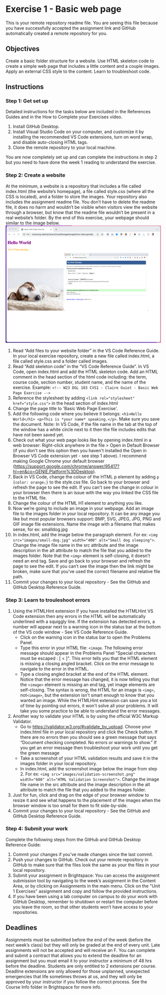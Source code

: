 # Exercise 1 - Basic web page
This is your remote repository readme file. You are seeing this file because you have successfully accepted the assignment link and GitHub automatically created a remote repository for you.
## Objectives
Create a basic folder structure for a website. Use HTML skeleton code to create a simple web page that includes a little content and a couple images. Apply an external CSS style to the content. Learn to troubleshoot code.
## Instructions

### Step 1: Get set up
Detailed instructions for the tasks below are included in the References Guides and in the How to Complete your Exercises video.
1. Install GitHub Desktop.
2. Install Visual Studio Code on your computer, and customize it by installing the recommended VS Code extensions, turn on word wrap, and disable auto-closing HTML tags.
3. Clone the remote repository to your local machine.

You are now completely set up and can complete the instructions in step 2 but you need to have done the week 1 reading to understand the exercise.

### Step 2: Create a website
At the minimum, a website is a repository that includes a file called index.html (the website’s homepage), a file called style.css (where all the CSS is located), and a folder to store the images.
Your repository also includes the assignment readme file. You don’t have to delete the readme file, it does no harm and wouldn’t be visible when visitors view the website through a browser, but know that the readme file wouldn’t be present in a real website’s folder.
By the end of this exercise, your webpage should similar to the image below.
![Image of sample webpage](exercise-example.png)

1. Read “Add files to your website folder” in the VS Code Reference Guide. In your local exercise repository, create a new file called index.html, a file called style.css and a folder called images. 
2. Read “Add skeleton code” in the “VS Code Reference Guide”. In VS Code, open index.html and add the HTML skeleton code. Add an HTML comment in the head section of the html code including: the term, course code, section number, student name, and the name of the exercise. Example:
`<!-- W23 DGL 103 CVS1 - Claire Guiot - Basic Web Page Exercise -->`
3. Reference the stylesheet by adding `<link rel="stylesheet" href="style.css">` in the head section of index.html
4. Change the page title to 'Basic Web Page Exercise'.
5. Add the following code where you believe it belongs:
`<h1>Hello World</h1> <p>This is *your name* speaking.</p>`. Make sure you save the document. Note: In VS Code, if the file name in the tab at the top of the window has a white circle next to it then the file includes edits that have not been saved yet.
6. Check out what your web page looks like by opening index.html in a web browser: Right-click anywhere in the file > Open in Default Browser (if you don't see this option then you haven't installed the Open in Browser VS Code extension yet - see step 1 above). I recommend making Google Chrome your default browser (https://support.google.com/chrome/answer/95417?hl=en&co=GENIE.Platform%3DDesktop).
7. Back in VS Code, change the colour of the HTML p element by adding `p {color: orange;}` to the style.css file. Go back to your browser and refresh the page to see the edit. If you can't see the change in colour in your browser then there is an issue with the way you linked the CSS file to the HTML file.
8. Change the colour of the HTML H1 element to anything you like.
9. Now we’re going to include an image in your webpage. Add an image file to the images folder in your local repository. It can be any image you like but most popular browsers support: BMP, SVG, JPEG, JPG, PNG and GIF image file extensions. Name the image with a filename that makes sense, for ex: smalldog.jpg
10. In index.html, add the image below the paragraph element. For ex: `<img src="images/small-dog.jpg" width="400" alt="Small dog sleeping">`. Change the image file name in the src attribute and the image description in the alt attribute to match the file that you added to the images folder. Note that the `<img>` element is self-closing, it doesn’t need an end tag. Save and go back to your browser and refresh the page to see the edit. If you can’t see the image then the link might be broken, make sure that you’ve used the correct filename and relative file path.
11. Commit your changes to your local repository - See the GitHub and GitHub Desktop Reference Guide.

### Step 3: Learn to trouleshoot errors
1. Using the HTMLHint extension
If you have installed the HTMLHint VS Code extension then any errors in the HTML will be automatically underlined with a squiggly line. If the extension has detected errors, a number will appear next to a warning icon in the status bar at the bottom of the VS code window - See VS Code Reference Guide. 
    * Click on the warning icon in the status bar to open the Problems Panel. 
    * Type this error in your HTML file: `<image`. The following error message should appear in the Problems Panel "Special characters must be escaped : [ < ]". This error tells you that the HTML element is missing a closing angled bracket. Click on the error message to navigate to the error in the HTML. 
    * Type a closing angled bracket at the end of the HTML element. Notice that the error message has changed, it is now telling you that the `<image>` element is missing an end tag, yet image elements are self-closing. The syntax is wrong, the HTML for an image is `<img>`, not`<image>`, but the extension isn't smart enough to know that you wanted an image. While the HTMLHint extension can save you a lot of time by pointing out errors, it won't solve all your problems. It will take you some practice to be able to understand the error messages. 
2. Another way to validate your HTML is by using the official W3C Markup Validator. 
    * Go to https://validator.w3.org/#validate_by_upload. Choose your index.html file in your local repository and click the Check button. If there are no errors then you should see a green message that says “Document checking completed. No errors or warnings to show.” If you get an error message then troubleshoot your work until you get the green message
    * Take a screenshot of your HTML validation results and save it in the images folder in your local repository.
    * In index.html, add the screenshot image below the image from step 2. For ex: `<img src="images/validation-screenshot.png" width="600" alt="HTML Validation Screenshot">`. Change the image file name in the src attribute and the image description in the alt attribute to match the file that you added to the images folder.
4. Just for fun, click and drag on the edge of your browser window to resize it and see what happens to the placement of the images when the browser window is too small for them to fit side-by-side.
3. Commit your changes to your local repository - See the GitHub and GitHub Desktop Reference Guide.

### Step 4: Submit your work
Complete the following steps from the GitHub and GitHub Desktop Reference Guide:
1. Commit your changes if you’ve made changes since the last commit.
2. Push your changes to GitHub. Check out your remote repository in GitHub to make sure that the files look the same as your the files in your local repository.
3. Submit your assignment in Brightspace:
You can access the assignment submission tool by navigating to the week’s assignment in the Content Area, or by clicking on Assignments in the main menu. Click on the "Unit 1 Exercises" assignment and copy and follow the provided instructions. 
4. If you have been using a lab computer on campus to do your work with GitHub Desktop, remember to shutdown or restart the computer before you leave the room, so that other students won’t have access to your repositories.

## Deadlines
Assignments must be submitted before the end of the week (before the next week’s class) but they will only be graded at the end of every unit. Late assignments will not be accepted and will receive an F. You can complete and submit a contract that allows you to extend the deadline for an assignment but you must email it to your instructor a minimum of 48 hrs before the deadline. Students are only entitled to 2 extensions per course. Deadline extensions are only allowed for those unplanned, unexpected emergencies that life sometimes throws at us, and they will only be approved by your instructor if you follow the correct process. See the Course Info folder in Brightspace for more info.
